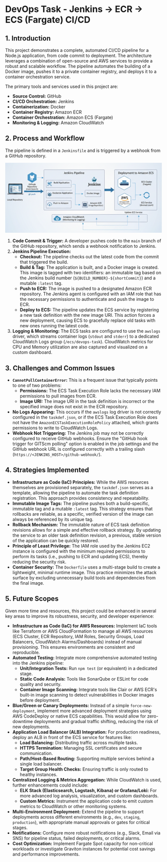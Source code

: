 # DevOps Task - Jenkins → ECR → ECS (Fargate) CI/CD

## 1. Introduction

This project demonstrates a complete, automated CI/CD pipeline for a Node.js application, from code commit to deployment. The architecture leverages a combination of open-source and AWS services to provide a robust and scalable workflow. The pipeline automates the building of a Docker image, pushes it to a private container registry, and deploys it to a container orchestration service.

The primary tools and services used in this project are:
* **Source Control:** GitHub
* **CI/CD Orchestration:** Jenkins
* **Containerization:** Docker
* **Container Registry:** Amazon ECR
* **Container Orchestration:** Amazon ECS (Fargate)
* **Monitoring & Logging:** Amazon CloudWatch

## 2. Process and Workflow

The pipeline is defined in a `Jenkinsfile` and is triggered by a webhook from a GitHub repository.

![Architecture Diagram of the CI/CD pipeline](docs/arch.png)

1.  **Code Commit & Trigger:** A developer pushes code to the `main` branch of the GitHub repository, which sends a webhook notification to Jenkins.
2.  **Jenkins Pipeline Execution:**
    * **Checkout:** The pipeline checks out the latest code from the commit that triggered the build.
    * **Build & Tag:** The application is built, and a Docker image is created. This image is tagged with two identifiers: an immutable tag based on the Jenkins build number (`${BUILD_NUMBER}-${shortCommit}`) and a mutable `:latest` tag.
    * **Push to ECR:** The image is pushed to a designated Amazon ECR repository. The Jenkins agent is configured with an IAM role that has the necessary permissions to authenticate and push the image to ECR.
    * **Deploy to ECS:** The pipeline updates the ECS service by registering a new task definition with the new image URI. This action forces a new deployment, causing ECS to gracefully replace old tasks with new ones running the latest code.
3.  **Logging & Monitoring:** The ECS tasks are configured to use the `awslogs` driver, which streams container logs (`stdout` and `stderr`) to a dedicated CloudWatch Logs group (`/ecs/devops-task`). CloudWatch metrics for CPU and Memory utilization are also captured and visualized on a custom dashboard.

## 3. Challenges and Common Issues

* **`CannotPullContainerError`:** This is a frequent issue that typically points to one of two problems:
    * **Permissions:** The ECS Task Execution Role lacks the necessary IAM permissions to pull images from ECR.
    * **Image URI:** The image URI in the task definition is incorrect or the specified image does not exist in the ECR repository.
* **No Logs Appearing:** This occurs if the `awslogs` log driver is not correctly configured in the `taskdef.json`, or if the ECS Task Execution Role does not have the `AmazonECSTaskExecutionRolePolicy` attached, which grants permissions to write to CloudWatch Logs.
* **Webhook Not Triggering:** The Jenkins job may not be correctly configured to receive GitHub webhooks. Ensure the "GitHub hook trigger for GITScm polling" option is enabled in the job settings and the GitHub webhook URL is configured correctly with a trailing slash (`https://<JENKINS_HOST>/github-webhook/`).

## 4. Strategies Implemented

* **Infrastructure as Code (IaC) Principles:** While the AWS resources themselves are provisioned separately, the `taskdef.json` serves as a template, allowing the pipeline to automate the task definition registration. This approach provides consistency and repeatability.
* **Immutable Image Tags:** The pipeline pushes both a build-specific, immutable tag and a mutable `:latest` tag. This strategy ensures that rollbacks are reliable, as a specific, verified version of the image can always be referenced by its unique tag.
* **Rollback Mechanism:** The immutable nature of ECS task definition revisions allows for a simple and effective rollback strategy. By updating the service to an older task definition revision, a previous, stable version of the application can be quickly restored.
* **Principle of Least Privilege:** The IAM role used by the Jenkins EC2 instance is configured with the minimum required permissions to perform its tasks (i.e., pushing to ECR and updating ECS), thereby reducing the security risk.
* **Container Security:** The `Dockerfile` uses a multi-stage build to create a lightweight, minimal runtime image. This practice minimizes the attack surface by excluding unnecessary build tools and dependencies from the final image.

## 5. Future Scopes

Given more time and resources, this project could be enhanced in several key areas to improve its robustness, security, and developer experience:

* **Infrastructure as Code (IaC) for AWS Resources:** Implement IaC tools like Terraform or AWS CloudFormation to manage all AWS resources (ECS Cluster, ECR Repository, IAM Roles, Security Groups, Load Balancers, CloudWatch Alarms/Dashboards) instead of manual provisioning. This ensures environments are consistent and reproducible.
* **Automated Testing:** Integrate more comprehensive automated testing into the Jenkins pipeline:
    * **Unit/Integration Tests:** Run `npm test` (or equivalent) in a dedicated stage.
    * **Static Code Analysis:** Tools like SonarQube or ESLint for code quality and security.
    * **Container Image Scanning:** Integrate tools like Clair or AWS ECR's built-in image scanning to detect vulnerabilities in Docker images before deployment.
* **Blue/Green or Canary Deployments:** Instead of a simple `force-new-deployment`, implement more advanced deployment strategies using AWS CodeDeploy or native ECS capabilities. This would allow for zero-downtime deployments and gradual traffic shifting, reducing the risk of new deployments.
* **Application Load Balancer (ALB) Integration:** For production readiness, deploy an ALB in front of the ECS service for features like:
    * **Load Balancing:** Distributing traffic across multiple tasks.
    * **HTTPS Termination:** Managing SSL certificates and secure communication.
    * **Path/Host-Based Routing:** Supporting multiple services behind a single load balancer.
    * **Target Group Health Checks:** Ensuring traffic is only routed to healthy instances.
* **Centralized Logging & Metrics Aggregation:** While CloudWatch is used, further enhancements could include:
    * **ELK Stack (Elasticsearch, Logstash, Kibana) or Grafana/Loki:** For more advanced log analysis, visualization, and custom dashboards.
    * **Custom Metrics:** Instrument the application code to emit custom metrics to CloudWatch or other monitoring systems.
* **Multi-Environment Deployment:** Extend the pipeline to support deployments across different environments (e.g., `dev`, `staging`, `production`), with appropriate manual approvals or gates for critical stages.
* **Notifications:** Configure more robust notifications (e.g., Slack, Email via SNS) for pipeline status, failed deployments, or critical alarms.
* **Cost Optimization:** Implement Fargate Spot capacity for non-critical workloads or investigate Graviton instances for potential cost savings and performance improvements.